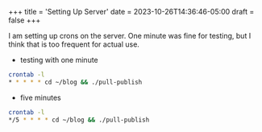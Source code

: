 +++
title = 'Setting Up Server'
date = 2023-10-26T14:36:46-05:00
draft = false
+++

I am setting up crons on the server.
One minute was fine for testing, but I think that is too frequent for actual use.

- testing with one minute
```bash
crontab -l
* * * * * cd ~/blog && ./pull-publish
```

- five minutes
```bash
crontab -l
*/5 * * * * cd ~/blog && ./pull-publish
```
